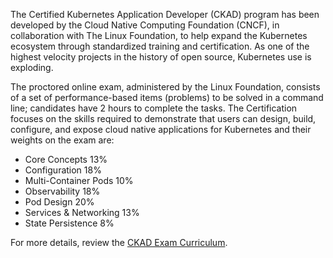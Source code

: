 The Certified Kubernetes Application Developer (CKAD) program has been developed by the Cloud Native Computing Foundation (CNCF), in collaboration with The Linux Foundation, to help expand the Kubernetes ecosystem through standardized training and certification. As one of the highest velocity projects in the history of open source, Kubernetes use is exploding.

The proctored online exam, administered by the Linux Foundation, consists of a set of performance-based items (problems) to be solved in a command line; candidates have 2 hours to complete the tasks. The Certification focuses on the skills required to demonstrate that users can design, build, configure, and expose cloud native applications for Kubernetes and their weights on the exam are:

- Core Concepts 13%
- Configuration 18%
- Multi-Container Pods 10%
- Observability 18%
- Pod Design 20%
- Services & Networking 13%
- State Persistence 8%


For more details, review the [CKAD Exam Curriculum](https://rx-m.com/wp-content/uploads/2019/01/ckad-curriculum-v1.12.0.pdf).
